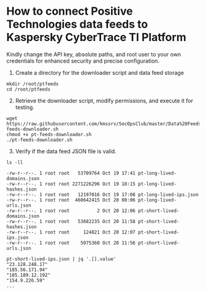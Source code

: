 # How to connect Positive Technologies data feeds to Kaspersky CyberTrace TI Platform
Kindly change the API key, absolute paths, and root user to your own credentials for enhanced security and precise configuration.

1. Create a directory for the downloader script and data feed storage
```
mkdir /root/ptfeeds
cd /root/ptfeeds
```
2. Retrieve the downloader script, modify permissions, and execute it for testing.
```
wget https://raw.githubusercontent.com/kmssrv/SecOpsClub/master/Data%20Feeds/Kaspersky%20CyberTrace%20%2B%20Positive%20Technologies%20Data%20Feeds/pt-feeds-downloader.sh
chmod +x pt-feeds-downloader.sh
./pt-feeds-downloader.sh
```
3. Verify if the data feed JSON file is valid.
```
ls -ll

-rw-r--r--. 1 root root   53709764 Oct 19 17:41 pt-long-lived-domains.json
-rw-r--r--. 1 root root 2271226296 Oct 19 18:15 pt-long-lived-hashes.json
-rw-r--r--. 1 root root   12197016 Oct 19 17:08 pt-long-lived-ips.json
-rw-r--r--. 1 root root  460642415 Oct 20 00:06 pt-long-lived-urls.json
-rw-r--r--. 1 root root          2 Oct 20 12:06 pt-short-lived-domains.json
-rw-r--r--. 1 root root   53682235 Oct 20 11:58 pt-short-lived-hashes.json
-rw-r--r--. 1 root root     124821 Oct 20 12:07 pt-short-lived-ips.json
-rw-r--r--. 1 root root    5075360 Oct 20 11:56 pt-short-lived-urls.json
```
```
pt-short-lived-ips.json | jq '.[].value'
"23.128.248.17"
"185.56.171.94"
"185.189.12.192"
"154.9.226.59"
...
```
